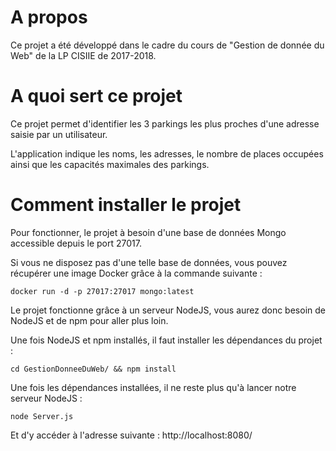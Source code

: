 # A propos

Ce projet a été développé dans le cadre du cours de "Gestion de donnée du Web" de la LP CISIIE de 2017-2018.
 
# A quoi sert ce projet

Ce projet permet d'identifier les 3 parkings les plus proches d'une adresse saisie par un utilisateur. 

L'application indique les noms, les adresses, le nombre de places occupées ainsi que les capacités maximales des parkings.  

# Comment installer le projet

Pour fonctionner, le projet à besoin d'une base de données Mongo accessible depuis le port 27017.

Si vous ne disposez pas d'une telle base de données, vous pouvez récupérer une image Docker grâce à la commande suivante :

```
docker run -d -p 27017:27017 mongo:latest
```

Le projet fonctionne grâce à un serveur NodeJS, vous aurez donc besoin de NodeJS et de npm pour aller plus loin.

Une fois NodeJS et npm installés, il faut installer les dépendances du projet :

```
cd GestionDonneeDuWeb/ && npm install
```

Une fois les dépendances installées, il ne reste plus qu'à lancer notre serveur NodeJS :

```
node Server.js
```

Et d'y accéder à l'adresse suivante :  http://localhost:8080/
